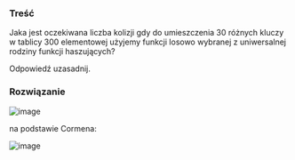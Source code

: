 ### Treść
Jaka jest oczekiwana liczba kolizji gdy do umieszczenia 30 różnych kluczy w tablicy 300 elementowej użyjemy funkcji losowo wybranej z uniwersalnej rodziny funkcji haszujących? 

Odpowiedź uzasadnij.

### Rozwiązanie
![image](https://user-images.githubusercontent.com/11476062/63287477-ae91b100-c2ba-11e9-9c3f-84495bfb032e.png)

na podstawie Cormena: 

![image](https://user-images.githubusercontent.com/11476062/63287510-c701cb80-c2ba-11e9-94a3-ceca6986994a.png)
